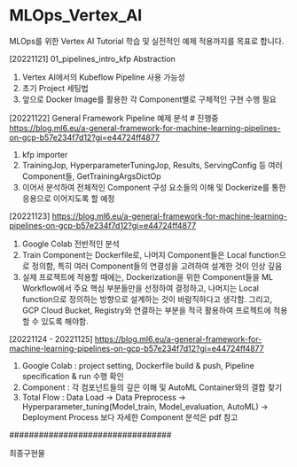 # MLOps_Vertex_AI
MLOps를 위한 Vertex AI Tutorial 학습 및 실전적인 예제 적용까지를 목표로 합니다.

[20221121]
01_pipelines_intro_kfp Abstraction

1. Vertex AI에서의 Kubeflow Pipeline 사용 가능성
2. 초기 Project 세팅법
3. 앞으로 Docker Image를 활용한 각 Component별로 구체적인 구현 수행 필요


[20221122]
General Framework Pipeline 예제 분석 # 진행중
https://blog.ml6.eu/a-general-framework-for-machine-learning-pipelines-on-gcp-b57e234f7d12?gi=e44724ff4877

1. kfp importer
2. TrainingJop, HyperparameterTuningJop, Results, ServingConfig 등 여러 Component들, GetTrainingArgsDictOp
3. 이어서 분석하여 전체적인 Component 구성 요소들의 이해 및 Dockerize를 통한 응용으로 이어지도록 할 예정

[20221123]
https://blog.ml6.eu/a-general-framework-for-machine-learning-pipelines-on-gcp-b57e234f7d12?gi=e44724ff4877

1. Google Colab 전반적인 분석
2. Train Component는 Dockerfile로, 나머지 Component들은 Local function으로 정의함, 특히 여러 Component들의 연결성을 고려하여 설계한 것이 인상 깊음
3. 실제 프로젝트에 적용할 때에는, Dockerization을 위한 Component들을 ML Workflow에서 주요 핵심 부분들만을 선정하여 결정하고, 나머지는 Local function으로 정의하는 방향으로 설계하는 것이 바람직하다고 생각함. 그리고, GCP Cloud Bucket, Registry와 연결하는 부분을 적극 활용하여 프로젝트에 적용할 수 있도록 해야함.

[20221124 - 20221125]
https://blog.ml6.eu/a-general-framework-for-machine-learning-pipelines-on-gcp-b57e234f7d12?gi=e44724ff4877

1. Google Colab : project setting, Dockerfile build & push, Pipeline specification & run 수행 확인
2. Component : 각 컴포넌트들의 깊은 이해 및 AutoML Container와의 결합 찾기
3. Total Flow : Data Load -> Data Preprocess -> Hyperparameter_tuning(Model_train, Model_evaluation, AutoML) -> Deployment Process
보다 자세한 Component 분석은 pdf 참고

#################################

최종구현물
